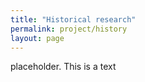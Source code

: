 ```yaml
---
title: "Historical research"
permalink: project/history
layout: page
---
```


placeholder. This is a text
